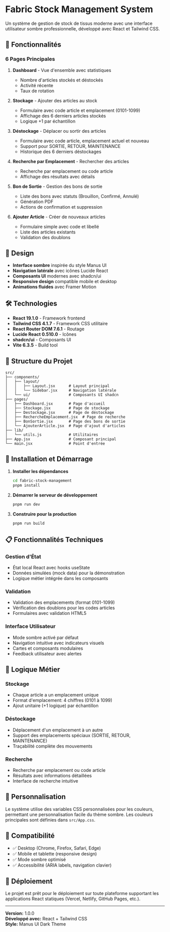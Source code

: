# Fabric Stock Management System

Un système de gestion de stock de tissus moderne avec une interface utilisateur sombre professionnelle, développé avec React et Tailwind CSS.

## 🚀 Fonctionnalités

### 6 Pages Principales

1. **Dashboard** - Vue d'ensemble avec statistiques
   - Nombre d'articles stockés et déstockés
   - Activité récente
   - Taux de rotation

2. **Stockage** - Ajouter des articles au stock
   - Formulaire avec code article et emplacement (0101-1099)
   - Affichage des 6 derniers articles stockés
   - Logique +1 par échantillon

3. **Déstockage** - Déplacer ou sortir des articles
   - Formulaire avec code article, emplacement actuel et nouveau
   - Support pour SORTIE, RETOUR, MAINTENANCE
   - Historique des 6 derniers déstockages

4. **Recherche par Emplacement** - Rechercher des articles
   - Recherche par emplacement ou code article
   - Affichage des résultats avec détails

5. **Bon de Sortie** - Gestion des bons de sortie
   - Liste des bons avec statuts (Brouillon, Confirmé, Annulé)
   - Génération PDF
   - Actions de confirmation et suppression

6. **Ajouter Article** - Créer de nouveaux articles
   - Formulaire simple avec code et libellé
   - Liste des articles existants
   - Validation des doublons

## 🎨 Design

- **Interface sombre** inspirée du style Manus UI
- **Navigation latérale** avec icônes Lucide React
- **Composants UI** modernes avec shadcn/ui
- **Responsive design** compatible mobile et desktop
- **Animations fluides** avec Framer Motion

## 🛠️ Technologies

- **React 19.1.0** - Framework frontend
- **Tailwind CSS 4.1.7** - Framework CSS utilitaire
- **React Router DOM 7.6.1** - Routage
- **Lucide React 0.510.0** - Icônes
- **shadcn/ui** - Composants UI
- **Vite 6.3.5** - Build tool

## 📁 Structure du Projet

```
src/
├── components/
│   ├── layout/
│   │   ├── Layout.jsx      # Layout principal
│   │   └── Sidebar.jsx     # Navigation latérale
│   └── ui/                 # Composants UI shadcn
├── pages/
│   ├── Dashboard.jsx       # Page d'accueil
│   ├── Stockage.jsx        # Page de stockage
│   ├── Destockage.jsx      # Page de déstockage
│   ├── RechercheEmplacement.jsx  # Page de recherche
│   ├── BonSortie.jsx       # Page des bons de sortie
│   └── AjouterArticle.jsx  # Page d'ajout d'articles
├── lib/
│   └── utils.js            # Utilitaires
├── App.jsx                 # Composant principal
└── main.jsx                # Point d'entrée
```

## 🚀 Installation et Démarrage

1. **Installer les dépendances**
   ```bash
   cd fabric-stock-management
   pnpm install
   ```

2. **Démarrer le serveur de développement**
   ```bash
   pnpm run dev
   ```

3. **Construire pour la production**
   ```bash
   pnpm run build
   ```

## 📋 Fonctionnalités Techniques

### Gestion d'État
- État local React avec hooks useState
- Données simulées (mock data) pour la démonstration
- Logique métier intégrée dans les composants

### Validation
- Validation des emplacements (format 0101-1099)
- Vérification des doublons pour les codes articles
- Formulaires avec validation HTML5

### Interface Utilisateur
- Mode sombre activé par défaut
- Navigation intuitive avec indicateurs visuels
- Cartes et composants modulaires
- Feedback utilisateur avec alertes

## 🎯 Logique Métier

### Stockage
- Chaque article a un emplacement unique
- Format d'emplacement: 4 chiffres (0101 à 1099)
- Ajout unitaire (+1 logique) par échantillon

### Déstockage
- Déplacement d'un emplacement à un autre
- Support des emplacements spéciaux (SORTIE, RETOUR, MAINTENANCE)
- Traçabilité complète des mouvements

### Recherche
- Recherche par emplacement ou code article
- Résultats avec informations détaillées
- Interface de recherche intuitive

## 🔧 Personnalisation

Le système utilise des variables CSS personnalisées pour les couleurs, permettant une personnalisation facile du thème sombre. Les couleurs principales sont définies dans `src/App.css`.

## 📱 Compatibilité

- ✅ Desktop (Chrome, Firefox, Safari, Edge)
- ✅ Mobile et tablette (responsive design)
- ✅ Mode sombre optimisé
- ✅ Accessibilité (ARIA labels, navigation clavier)

## 🚀 Déploiement

Le projet est prêt pour le déploiement sur toute plateforme supportant les applications React statiques (Vercel, Netlify, GitHub Pages, etc.).

---

**Version:** 1.0.0  
**Développé avec:** React + Tailwind CSS  
**Style:** Manus UI Dark Theme

